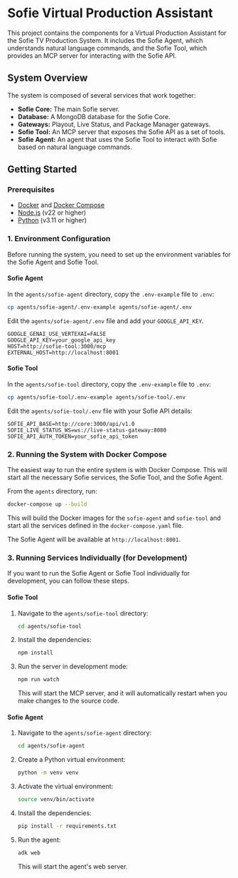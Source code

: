 # Sofie Virtual Production Assistant

This project contains the components for a Virtual Production Assistant for the Sofie TV Production System. It includes the Sofie Agent, which understands natural language commands, and the Sofie Tool, which provides an MCP server for interacting with the Sofie API.

## System Overview

The system is composed of several services that work together:

-   **Sofie Core:** The main Sofie server.
-   **Database:** A MongoDB database for the Sofie Core.
-   **Gateways:** Playout, Live Status, and Package Manager gateways.
-   **Sofie Tool:** An MCP server that exposes the Sofie API as a set of tools.
-   **Sofie Agent:** An agent that uses the Sofie Tool to interact with Sofie based on natural language commands.

## Getting Started

### Prerequisites

-   [Docker](https://www.docker.com/get-started) and [Docker Compose](https://docs.docker.com/compose/install/)
-   [Node.js](https://nodejs.org/en/) (v22 or higher)
-   [Python](https://www.python.org/downloads/) (v3.11 or higher)

### 1. Environment Configuration

Before running the system, you need to set up the environment variables for the Sofie Agent and Sofie Tool.

#### Sofie Agent

In the `agents/sofie-agent` directory, copy the `.env-example` file to `.env`:

```bash
cp agents/sofie-agent/.env-example agents/sofie-agent/.env
```

Edit the `agents/sofie-agent/.env` file and add your `GOOGLE_API_KEY`.

```
GOOGLE_GENAI_USE_VERTEXAI=FALSE
GOOGLE_API_KEY=your_google_api_key
HOST=http://sofie-tool:3000/mcp
EXTERNAL_HOST=http://localhost:8001
```

#### Sofie Tool

In the `agents/sofie-tool` directory, copy the `.env-example` file to `.env`:

```bash
cp agents/sofie-tool/.env-example agents/sofie-tool/.env
```

Edit the `agents/sofie-tool/.env` file with your Sofie API details:

```
SOFIE_API_BASE=http://core:3000/api/v1.0
SOFIE_LIVE_STATUS_WS=ws://live-status-gateway:8080
SOFIE_API_AUTH_TOKEN=your_sofie_api_token
```

### 2. Running the System with Docker Compose

The easiest way to run the entire system is with Docker Compose. This will start all the necessary Sofie services, the Sofie Tool, and the Sofie Agent.

From the `agents` directory, run:

```bash
docker-compose up --build
```

This will build the Docker images for the `sofie-agent` and `sofie-tool` and start all the services defined in the `docker-compose.yaml` file.

The Sofie Agent will be available at `http://localhost:8001`.

### 3. Running Services Individually (for Development)

If you want to run the Sofie Agent or Sofie Tool individually for development, you can follow these steps.

#### Sofie Tool

1.  Navigate to the `agents/sofie-tool` directory:
    ```bash
    cd agents/sofie-tool
    ```
2.  Install the dependencies:
    ```bash
    npm install
    ```
3.  Run the server in development mode:
    ```bash
    npm run watch
    ```
    This will start the MCP server, and it will automatically restart when you make changes to the source code.

#### Sofie Agent

1.  Navigate to the `agents/sofie-agent` directory:
    ```bash
    cd agents/sofie-agent
    ```
2.  Create a Python virtual environment:
    ```bash
    python -m venv venv
    ```
3.  Activate the virtual environment:
    ```bash
    source venv/bin/activate
    ```
4.  Install the dependencies:
    ```bash
    pip install -r requirements.txt
    ```
5.  Run the agent:
    ```bash
    adk web
    ```
    This will start the agent's web server.